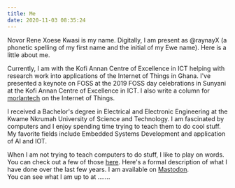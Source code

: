 ```yaml
---
title: Me 
date: 2020-11-03 08:35:24
---
```

Novor Rene Xoese Kwasi is my name.
Digitally, I am present as @raynayX (a phonetic spelling of my first name and the initial of my Ewe name).
Here is a little about me.

Currently, I am with the Kofi Annan Centre of Excellence in ICT helping with research work into applications of the Internet of Things in Ghana. I've presented a keynote on FOSS at the 2019 FOSS day celebrations in Sunyani at the Kofi Annan Centre of Excellence in ICT.
I also write a column for [morlantech](https://morlantech.com) on the Internet of Things. 

I received a Bachelor's degree in Electrical and Electronic Engineering at the Kwame Nkrumah University of Science and Technology. I am fascinated by computers and I enjoy spending time trying to teach them to do cool stuff. My favorite fields include Embedded Systems Development and application of AI and IOT.

When I am not trying to teach computers to do stuff, I like to play on words. You can check out a few of those [here](/categories/Reflections-of-a-Lost-Sojourner).
Here's a formal description of what I have done over the last few years.
I am available on <a rel="me" href="https://mastodon.social/@raynayx">Mastodon</a>.<br>
You can see what I am up to at .......